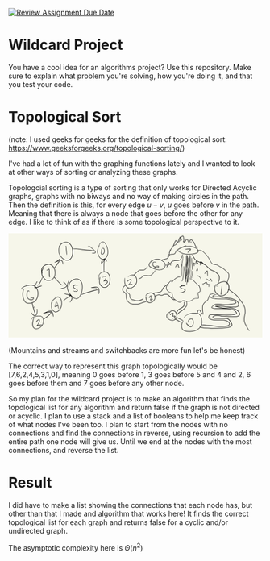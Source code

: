 [![Review Assignment Due Date](https://classroom.github.com/assets/deadline-readme-button-24ddc0f5d75046c5622901739e7c5dd533143b0c8e959d652212380cedb1ea36.svg)](https://classroom.github.com/a/tTztJ7yI)
# Wildcard Project

You have a cool idea for an algorithms project? Use this repository. Make sure
to explain what problem you're solving, how you're doing it, and that you test
your code.

# Topological Sort 

(note: I used geeks for geeks for the definition of topological sort: https://www.geeksforgeeks.org/topological-sorting/)

I've had a lot of fun with the graphing functions lately and I wanted to look at other ways of sorting or analyzing these graphs. 

Topologcial sorting is a type of sorting that only works for Directed Acyclic graphs, graphs with no biways and no way of making circles in the path. Then the definition is this, for every edge $u-v$, $u$ goes before $v$ in the path. Meaning that there is always a node that goes before the other for any edge. I like to think of as if there is some topological perspective to it. 

![Fun Image!](/topSortExample.JPG)

(Mountains and streams and switchbacks are more fun let's be honest)

The correct way to represent this graph topologically would be [7,6,2,4,5,3,1,0], meaning 0 goes before 1, 3 goes before 5 and 4 and 2, 6 goes before them and 7 goes before any other node. 

So my plan for the wildcard project is to make an algorithm that finds the topological list for any algorithm and return false if the graph is not directed or acyclic. I plan to use a stack and a list of booleans to help me keep track of what nodes I've been too. I plan to start from the nodes with no connections and find the connections in reverse, using recursion to add the entire path one node will give us. Until we end at the nodes with the most connections, and reverse the list. 

# Result

I did have to make a list showing the connections that each node has, but other than that I made and algorithm that works here! It finds the correct topological list for each graph and returns false for a cyclic and/or undirected graph. 

The asymptotic complexity here is $\Theta(n^2)$
